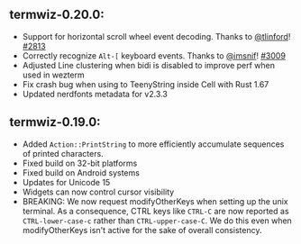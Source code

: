 ## termwiz-0.20.0:

* Support for horizontal scroll wheel event decoding. Thanks to
  [@tlinford](https://github.com/tlinford)!
  [#2813](https://github.com/wez/wezterm/issues/2813)
* Correctly recognize `Alt-[` keyboard events. Thanks to
  [@imsnif](https://github.com/imsnif)!
  [#3009](https://github.com/wez/wezterm/pull/3009)
* Adjusted Line clustering when bidi is disabled to improve perf when
  used in wezterm
* Fix crash bug when using to TeenyString inside Cell with Rust 1.67
* Updated nerdfonts metadata for v2.3.3

## termwiz-0.19.0:

* Added `Action::PrintString` to more efficiently accumulate sequences of
  printed characters.
* Fixed build on 32-bit platforms
* Fixed build on Android systems
* Updates for Unicode 15
* Widgets can now control cursor visibility
* BREAKING: We now request modifyOtherKeys when setting up the unix terminal.
  As a consequence, CTRL keys like `CTRL-C` are now reported as
  `CTRL-lower-case-c` rather than `CTRL-upper-case-C`. We do this even when
  modifyOtherKeys isn't active for the sake of overall consistency.
